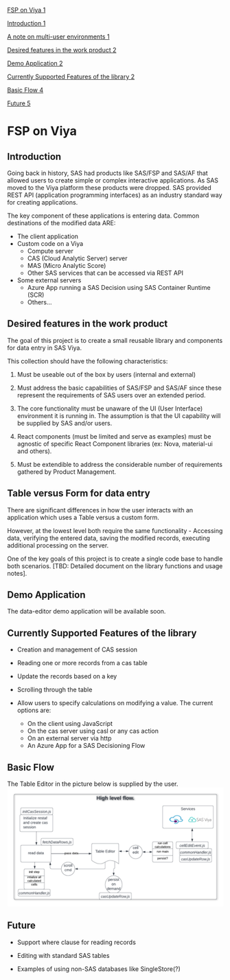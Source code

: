 [FSP on Viya	1](#_Toc583745382)

[Introduction	1](#_Toc805632312)

[A note on multi-user environments	1](#_Toc731399551)

[Desired features in the work product	2](#_Toc562931818)

[Demo Application	2](#_Toc413439152)

[Currently Supported Features of the library	2](#_Toc1664768901)

[Basic Flow	4](#_Toc1528817640)

[Future	5](#_Toc538713069)


#

# FSP on Viya

## Introduction

Going back in history, SAS had products like SAS/FSP and SAS/AF that allowed users to create simple or complex interactive applications. As SAS moved to the Viya platform these products were dropped. SAS provided REST API (application programming interfaces) as an industry standard way for creating applications.

The key component of these applications is entering data. Common destinations of the modified data ARE:

- The client application
- Custom code on a Viya
  - Compute server
  - CAS (Cloud Analytic Server) server
  - MAS (Micro Analytic Score)
  - Other SAS services that can be accessed via REST API
- Some external servers 
  - Azure App running a SAS Decision using SAS Container Runtime (SCR)
  - Others...

## Desired features in the work product

The goal of this project is to create a small reusable library and components for data entry in SAS Viya. 

This collection should have the following characteristics:

1. Must be useable out of the box by users (internal and external)

2. Must address the basic capabilities of SAS/FSP and SAS/AF since these represent the requirements of SAS users over an extended period.

3. The core functionality must be unaware of the UI (User Interface) environment it is running in. The assumption is that the UI capability will be supplied by SAS and/or users.

4. React components (must be limited and serve as examples) must be agnostic of specific React Component libraries (ex: Nova, material-ui and others).

5. Must be extendible to address the considerable number of requirements gathered by Product Management.


## Table versus Form for data entry

There are significant differences in how the user interacts with an application which uses a Table versus a custom form.

However, at the lowest level both require the same functionality - Accessing data, verifying the entered data, saving the modified records, executing additional processing on the server.

One of the key goals of this project is to create a single code base to handle both scenarios.
[TBD: Detailed document on the library functions and usage notes].

## Demo Application

The data-editor demo application will be available soon.

## Currently Supported Features of the library

- Creation and management of CAS session

- Reading one or more records from a cas table

- Update the records based on a key

- Scrolling through the table

- Allow users to specify calculations on modifying a value. The current options are:
  - On the client using JavaScript
  - On the cas server using casl or any cas action
  - On an external server via http
  - An Azure App for a SAS Decisioning Flow


## Basic Flow

The Table Editor in the picture below is supplied by the user.
![viyaedit](DataEditorFlow.png)

## Future

- Support where clause for reading records

- Editing with standard SAS tables

- Examples of using non-SAS databases like SingleStore(?)
